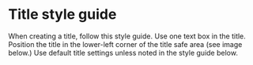 # Title style guide

When creating a title, follow this style guide. Use one text box in the title. Position the title in the lower-left corner of the title safe area \(see image below.\) Use default title settings unless noted in the style guide below. 



